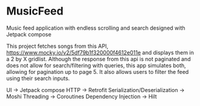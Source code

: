 # MusicFeed
Music feed application with endless scrolling and search designed with Jetpack compose

This project fetches songs from this API, https://www.mocky.io/v2/5df79b1f320000f4612e011e and displays them in a 2 by X gridlist. Although the response from this api is not paginated and does not allow for search/filtering with queries, this app simulates both, allowing for pagination up to page 5. 
It also allows users to filter the feed using their search inputs. 

UI -> Jetpack compose
HTTP -> Retrofit
Serialization/Deserialization -> Moshi
Threading -> Coroutines
Dependency Injection -> Hilt
